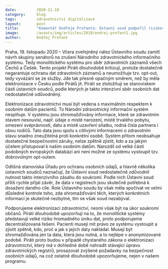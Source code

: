 ```yaml
---
date:         2020-11-19
category:     blog
tags:         zdravotnictví digitalizace
layout:       post
title:        "Komentář Ondřeje Profanta: Ústavní soud podpořil rizikový sběr osobních dat. Piráti varují před zneužitím informací o zdravotním stavu občanů"
image:        /assets/img/articles/2019/ondrej-profant1.jpg
author:       Ondřej Profant
---
```



Praha, 19. listopadu 2020 – Včera zveřejněný nález Ústavního soudu zamítl návrh skupiny senátorů na zrušení Národního zdravotnického informačního systému. Tedy monolitického systému pro sběr zdravotních záznamů všech Čechů a Češek. Tento projekt Piráti dlouhodobě kritizují, protože dostatečně negarantuje ochranu dat zdravotních záznamů a neumožňuje tzv. opt-out, tedy vyvázání se ze služby. Jde tak přesně opačným směrem, než by měla elektronizace v Česku podle Pirátů jít. Piráti se ztotožňují se stanoviskem části ústavních soudců, podle kterých je takto intenzivní sběr osobních dat nedostatečně odůvodněný. 

Elektronizace zdravotnictví musí být vedena s maximálním respektem k osobním datům pacientů. To Národní zdravotnický informační systém nesplňuje. V systému jsou shromažďovány informace, které se zdravotním stavem nesouvisí, např. údaje o místě narození, místě trvalého pobytu, omezení svéprávnosti, datu a místě uzavření sňatku, rodná čísla partnera i obou rodičů. Tato data jsou spolu s citlivými informacemi o zdravotním stavu snadno zneužitelná proti konkrétní osobě. Systém přitom neobsahuje dostatečné bezpečnostní záruky, nelze zpětně zjistit, kdo a za jakým účelem přistupoval k našim osobním datům. Narozdíl od velké části podobných evropských databází ani není možné ze systému vystoupit tzv. dobrovolným opt-outem. 

Odlišná stanoviska Úřadu pro ochranu osobních údajů, a hlavně několika ústavních soudců naznačují, že Ústavní soud nedostatečně odůvodnil nutnost takto intenzivního zásahu do soukromí. Podle nich Ústavní soud příliš rychle přijal závěr, že data v registrech jsou skutečně potřebná k dosažení daného cíle. Role Ústavního soudu by však měla spočívat ve velmi důsledné kontrole toho, zda shromažďování těch, kterých konkrétních informací je skutečně nezbytné, tím se však soud nezabýval.

Podporujeme elektronizaci zdravotnictví, nesmí však být na úkor soukromí občanů. Piráti dlouhodobě upozorňují na to, že monolitické systémy představují velké riziko hromadného úniku dat, proto podporujeme decentralizovaná řešení. Pacienti musejí mít právo ze systému vystoupit a zjistit zpětně, kdo, proč a jak s jejich daty nakládal. Musejí být shromažďována jen ta data, která jsou nutná, a to nejlépe v anonymizované podobě. Piráti proto budou v případě chystaného zákona o elektronizaci zdravotnictví, který má v dohledné době nahradit stávající úpravu zdravotnických registrů, prosazovat zvýšené požadavky na bezpečnost osobních údajů, na což ostatně dlouhodobě upozorňujeme, nejen v našem programu.

